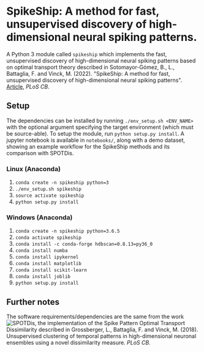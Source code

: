 # SpikeShip: A method for fast, unsupervised discovery of high-dimensional neural spiking patterns.

A Python 3 module called `spikeship` which implements the fast, unsupervised discovery of high-dimensional neural spiking patterns based on optimal transport theory described in Sotomayor-Gómez, B., L., Battaglia, F. and Vinck, M. (2022). "SpikeShip: A method for fast, unsupervised discovery of high-dimensional neural spiking patterns". [Article](https://journals.plos.org/ploscompbiol/article?id=10.1371/journal.pcbi.1011335), *PLoS CB*.

## Setup
The dependencies can be installed by running `./env_setup.sh <ENV_NAME>` with the optional argument specifying the target environment (which must be source-able). To setup the module, run `python setup.py install`. A jupyter notebook is available in `notebooks/`, along with a demo dataset, showing an example workflow for the SpikeShip methods and its comparison with SPOTDis.

### Linux (Anaconda)
1) `conda create -n spikeship python=3`
1) `./env_setup.sh spikeship`
1) `source activate spikeship`
1) `python setup.py install`

### Windows (Anaconda)
1) `conda create -n spikeship python=3.6.5`
1) `conda activate spikeship`
1) `conda install -c conda-forge hdbscan=0.8.13=py36_0` 
1) `conda install numba`
1) `conda install ipykernel`
1) `conda install matplotlib`
1) `conda install scikit-learn`
1) `conda install joblib`
1) `python setup.py install`


## Further notes
The software requirements/dependencies are the same from the work ![SPOTDis](https://github.com/LGro/spot), the implementation of the Spike Pattern Optimal Transport Dissimilarity described in Grossberger, L., Battaglia, F. and Vinck, M. (2018). Unsupervised clustering of temporal patterns in high-dimensional neuronal ensembles using a novel dissimilarity measure. *PLoS CB.*
